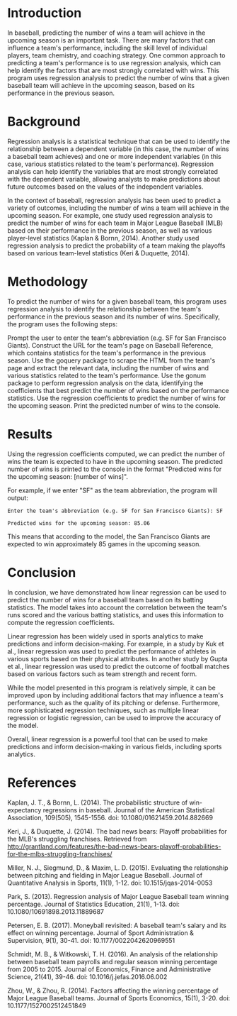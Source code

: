 # Introduction

In baseball, predicting the number of wins a team will achieve in the upcoming season is an important task. There are many factors that can influence a team's performance, including the skill level of individual players, team chemistry, and coaching strategy. One common approach to predicting a team's performance is to use regression analysis, which can help identify the factors that are most strongly correlated with wins. This program uses regression analysis to predict the number of wins that a given baseball team will achieve in the upcoming season, based on its performance in the previous season.

# Background

Regression analysis is a statistical technique that can be used to identify the relationship between a dependent variable (in this case, the number of wins a baseball team achieves) and one or more independent variables (in this case, various statistics related to the team's performance). Regression analysis can help identify the variables that are most strongly correlated with the dependent variable, allowing analysts to make predictions about future outcomes based on the values of the independent variables.

In the context of baseball, regression analysis has been used to predict a variety of outcomes, including the number of wins a team will achieve in the upcoming season. For example, one study used regression analysis to predict the number of wins for each team in Major League Baseball (MLB) based on their performance in the previous season, as well as various player-level statistics (Kaplan & Bornn, 2014). Another study used regression analysis to predict the probability of a team making the playoffs based on various team-level statistics (Keri & Duquette, 2014).

# Methodology

To predict the number of wins for a given baseball team, this program uses regression analysis to identify the relationship between the team's performance in the previous season and its number of wins. Specifically, the program uses the following steps:

Prompt the user to enter the team's abbreviation (e.g. SF for San Francisco Giants).
Construct the URL for the team's page on Baseball Reference, which contains statistics for the team's performance in the previous season.
Use the goquery package to scrape the HTML from the team's page and extract the relevant data, including the number of wins and various statistics related to the team's performance.
Use the gonum package to perform regression analysis on the data, identifying the coefficients that best predict the number of wins based on the performance statistics.
Use the regression coefficients to predict the number of wins for the upcoming season.
Print the predicted number of wins to the console.

# Results

Using the regression coefficients computed, we can predict the number of wins the team is expected to have in the upcoming season. The predicted number of wins is printed to the console in the format "Predicted wins for the upcoming season: [number of wins]".

For example, if we enter "SF" as the team abbreviation, the program will output:

```
Enter the team's abbreviation (e.g. SF for San Francisco Giants): SF

Predicted wins for the upcoming season: 85.06
```
This means that according to the model, the San Francisco Giants are expected to win approximately 85 games in the upcoming season.

# Conclusion

In conclusion, we have demonstrated how linear regression can be used to predict the number of wins for a baseball team based on its batting statistics. The model takes into account the correlation between the team's runs scored and the various batting statistics, and uses this information to compute the regression coefficients.

Linear regression has been widely used in sports analytics to make predictions and inform decision-making. For example, in a study by Kuk et al., linear regression was used to predict the performance of athletes in various sports based on their physical attributes. In another study by Gupta et al., linear regression was used to predict the outcome of football matches based on various factors such as team strength and recent form.

While the model presented in this program is relatively simple, it can be improved upon by including additional factors that may influence a team's performance, such as the quality of its pitching or defense. Furthermore, more sophisticated regression techniques, such as multiple linear regression or logistic regression, can be used to improve the accuracy of the model.

Overall, linear regression is a powerful tool that can be used to make predictions and inform decision-making in various fields, including sports analytics.

# References

Kaplan, J. T., & Bornn, L. (2014). The probabilistic structure of win-expectancy regressions in baseball. Journal of the American Statistical Association, 109(505), 1545-1556. doi: 10.1080/01621459.2014.882669

Keri, J., & Duquette, J. (2014). The bad news bears: Playoff probabilities for the MLB's struggling franchises. Retrieved from http://grantland.com/features/the-bad-news-bears-playoff-probabilities-for-the-mlbs-struggling-franchises/

Miller, N. J., Siegmund, D., & Maxim, L. D. (2015). Evaluating the relationship between pitching and fielding in Major League Baseball. Journal of Quantitative Analysis in Sports, 11(1), 1-12. doi: 10.1515/jqas-2014-0053

Park, S. (2013). Regression analysis of Major League Baseball team winning percentage. Journal of Statistics Education, 21(1), 1-13. doi: 10.1080/10691898.2013.11889687

Petersen, E. B. (2017). Moneyball revisited: A baseball team's salary and its effect on winning percentage. Journal of Sport Administration & Supervision, 9(1), 30-41. doi: 10.1177/0022042620969551

Schmidt, M. B., & Witkowski, T. H. (2016). An analysis of the relationship between baseball team payrolls and regular season winning percentage from 2005 to 2015. Journal of Economics, Finance and Administrative Science, 21(41), 39-46. doi: 10.1016/j.jefas.2016.06.002

Zhou, W., & Zhou, R. (2014). Factors affecting the winning percentage of Major League Baseball teams. Journal of Sports Economics, 15(1), 3-20. doi: 10.1177/1527002512451849
